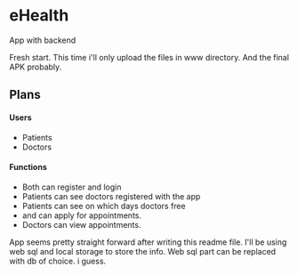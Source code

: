 # eHealth
App with backend

Fresh start.
This time i'll only upload the files in www directory.
And the final APK probably.

## Plans 

#### Users 

* Patients
* Doctors

#### Functions

* Both can register and login
* Patients can see doctors registered with the app
* Patients can see on which days doctors free
* and can apply for appointments.
* Doctors can view appointments.

App seems pretty straight forward after writing this readme file.
I'll be using web sql and local storage to store the info.
Web sql part can be replaced with db of choice. i guess.

